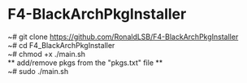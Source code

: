 # F4-BlackArchPkgInstaller

~# git clone https://github.com/RonaldLSB/F4-BlackArchPkgInstaller \
~# cd F4_BlackArchPkgInstaller \
~# chmod +x ./main.sh \
** add/remove pkgs from the "pkgs.txt" file ** \
~# sudo ./main.sh
